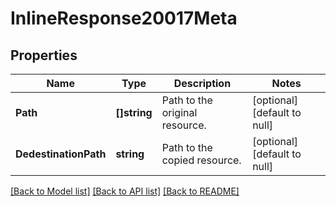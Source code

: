 # InlineResponse20017Meta

## Properties
Name | Type | Description | Notes
------------ | ------------- | ------------- | -------------
**Path** | **[]string** | Path to the original resource.  | [optional] [default to null]
**DedestinationPath** | **string** | Path to the copied resource. | [optional] [default to null]

[[Back to Model list]](../README.md#documentation-for-models) [[Back to API list]](../README.md#documentation-for-api-endpoints) [[Back to README]](../README.md)

